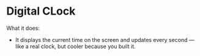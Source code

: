 # Digital CLock

What it does:
- It displays the current time on the screen and updates every second — like a real clock, but cooler because you built it.